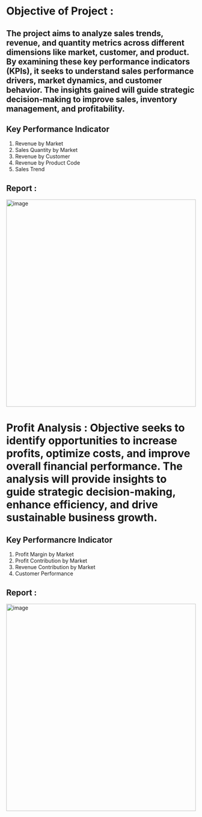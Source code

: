 # Objective of Project : 
## The project aims to analyze sales trends, revenue, and quantity metrics across different dimensions like market, customer, and product. By examining these key performance indicators (KPIs), it seeks to understand sales performance drivers, market dynamics, and customer behavior. The insights gained will guide strategic decision-making to improve sales, inventory management, and profitability.


## Key Performance Indicator
1. Revenue by Market
2. Sales Quantity by Market
3. Revenue by Customer
4. Revenue by Product Code
5. Sales Trend


## Report : 
<img width="100%" height="550" alt="image" src="https://github.com/Siddhant1803/Sales-Analysis/assets/127285389/15ca0382-3400-4656-ad0e-89137f9c89db">


# Profit Analysis : Objective seeks to identify opportunities to increase profits, optimize costs, and improve overall financial performance. The analysis will provide insights to guide strategic decision-making, enhance efficiency, and drive sustainable business growth.

## Key Performancre Indicator
1. Profit Margin by Market
2. Profit Contribution by Market
3. Revenue Contribution by Market
4. Customer Performance

## Report : 
<img width="100%" height = "550" alt="image" src="https://github.com/Siddhant1803/Sales-Analysis/assets/127285389/8f078479-e456-4744-af05-79c58f79abfa">
